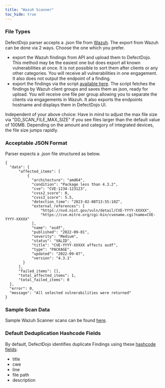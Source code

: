 ```yaml
---
title: "Wazuh Scanner"
toc_hide: true
---
```


### File Types
DefectDojo parser accepts a .json file from [Wazuh](https://wazuh.com). The export from Wazuh can be done via 2 ways. Choose the one which you prefer.

- export the Wazuh findings from API and upload them to DefectDojo. This method may be the easiest one but does export all known vulnerabilities at once. It is not possible to sort them after clients or any other categories. You will receive all vulnerabilities in one engagement. It also does not output the endpoint of a finding.
- export the findings via the script [available here](https://github.com/quirinziessler/wazuh-findings-exporter). The script fetches the findings by Wazuh client groups and saves them as json, ready for upload. You will receive one file per group allowing you to separate the clients via engagements in Wazuh. It also exports the endpoints hostname and displays them in DefectDojo UI.

Independent of your above choice: Have in mind to adjust the max file size via "DD_SCAN_FILE_MAX_SIZE" if you see files larger than the default value of 100MB. Depending on the amount and category of integrated devices, the file size jumps rapidly.

### Acceptable JSON Format
Parser expects a .json file structured as below.

~~~
{
  "data": {
      "affected_items": [
          {
            "architecture": "amd64",
            "condition": "Package less than 4.3.2",
            "cve": "CVE-1234-123123",
            "cvss2_score": 0,
            "cvss3_score": 5.5,
            "detection_time": "2023-02-08T13:55:10Z",
            "external_references": [
                "https://nvd.nist.gov/vuln/detail/CVE-YYYY-XXXXX",
                "https://cve.mitre.org/cgi-bin/cvename.cgi?name=CVE-YYYY-XXXXX"
            ],
            "name": "asdf",
            "published": "2022-09-01",
            "severity": "Medium",
            "status": "VALID",
            "title": "CVE-YYYY-XXXXX affects asdf",
            "type": "PACKAGE",
            "updated": "2022-09-07",
            "version": "4.3.1"
        }
      ],
      "failed_items": [],
      "total_affected_items": 1,
      "total_failed_items": 0
  },
  "error": 0,
  "message": "All selected vulnerabilities were returned"
}
~~~

### Sample Scan Data
Sample Wazuh Scanner scans can be found [here](https://github.com/DefectDojo/django-DefectDojo/tree/master/unittests/scans/wazuh).

### Default Deduplication Hashcode Fields
By default, DefectDojo identifies duplicate Findings using these [hashcode fields](https://docs.defectdojo.com/en/working_with_findings/finding_deduplication/about_deduplication/):

- title
- cwe
- line
- file path
- description
